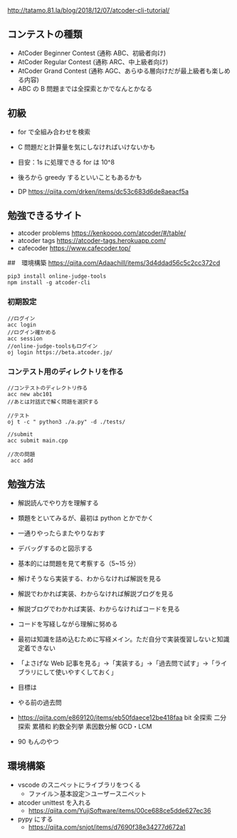 http://tatamo.81.la/blog/2018/12/07/atcoder-cli-tutorial/

## コンテストの種類

- AtCoder Beginner Contest (通称 ABC、初級者向け)
- AtCoder Regular Contest (通称 ARC、中上級者向け)
- AtCoder Grand Contest (通称 AGC、あらゆる層向けだが最上級者も楽しめる内容)
- ABC の B 問題までは全探索とかでなんとかなる

## 初級

- for で全組み合わせを検索
- C 問題だと計算量を気にしなければいけないかも
- 目安：1s に処理できる for は 10^8
- 後ろから greedy するといいこともあるかも

- DP
  https://qiita.com/drken/items/dc53c683d6de8aeacf5a

## 勉強できるサイト

- atcoder problems
  https://kenkoooo.com/atcoder/#/table/
- atcoder tags
  https://atcoder-tags.herokuapp.com/
- cafecoder
  https://www.cafecoder.top/

##　環境構築
https://qiita.com/Adaachill/items/3d4ddad56c5c2cc372cd

```
pip3 install online-judge-tools
npm install -g atcoder-cli
```

### 初期設定

```
//ログイン
acc login
//ログイン確かめる
acc session
//online-judge-toolsもログイン
oj login https://beta.atcoder.jp/
```

### コンテスト用のディレクトリを作る

```
//コンテストのディレクトリ作る
acc new abc101
//あとは対話式で解く問題を選択する

//テスト
oj t -c " python3 ./a.py" -d ./tests/

//submit
acc submit main.cpp

//次の問題
 acc add
```

## 勉強方法

- 解説読んでやり方を理解する
- 類題をといてみるが、最初は python とかでかく
- 一通りやったらまたやりなおす
- デバッグするのと図示する

- 基本的には問題を見て考察する（5~15 分）
- 解けそうなら実装する、わからなければ解説を見る
- 解説でわかれば実装、わからなければ解説ブログを見る
- 解説ブログでわかれば実装、わからなければコードを見る
- コードを写経しながら理解に努める

- 最初は知識を詰め込むために写経メイン。ただ自分で実装復習しないと知識定着できない
- 「よさげな Web 記事を見る」->「実装する」->「過去問で試す」->「ライブラリにして使いやすくしておく」

- 目標は
- やる前の過去問
- https://qiita.com/e869120/items/eb50fdaece12be418faa
  bit 全探索
  二分探索
  累積和
  約数全列挙
  素因数分解
  GCD・LCM
- 90 もんのやつ

## 環境構築

- vscode のスニペットにライブラリをつくる
  - ファイル＞基本設定＞ユーザースニペット
- atcoder unittest を入れる
  - https://qiita.com/YujiSoftware/items/00ce688ce5dde627ec36
- pypy にする
  - https://qiita.com/snjot/items/d7690f38e34277d672a1
